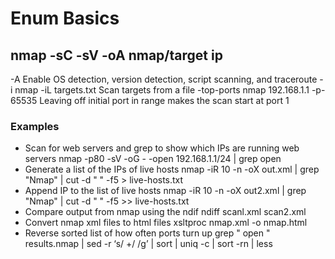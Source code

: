 # Enum Basics

## nmap -sC -sV -oA nmap/target ip
  -A           Enable OS detection, version detection, script scanning, and traceroute
  -i           nmap -iL targets.txt	Scan targets from a file
  -top-ports   nmap 192.168.1.1 -p-65535	Leaving off initial port in range makes the scan start at port 1
  
  ### Examples
  
  * Scan for web servers and grep to show which IPs are running web servers
    nmap -p80 -sV -oG - -open 192.168.1.1/24 | grep open	
  * Generate a list of the IPs of live hosts
    nmap -iR 10 -n -oX out.xml | grep "Nmap" | cut -d " " -f5 > live-hosts.txt	
  * Append IP to the list of live hosts
    nmap -iR 10 -n -oX out2.xml | grep "Nmap" | cut -d " " -f5 >> live-hosts.txt	
  * Compare output from nmap using the ndif
    ndiff scanl.xml scan2.xml
  * Convert nmap xml files to html files
    xsltproc nmap.xml -o nmap.html	
  * Reverse sorted list of how often ports turn up
    grep " open " results.nmap | sed -r ‘s/ +/ /g’ | sort | uniq -c | sort -rn | less
